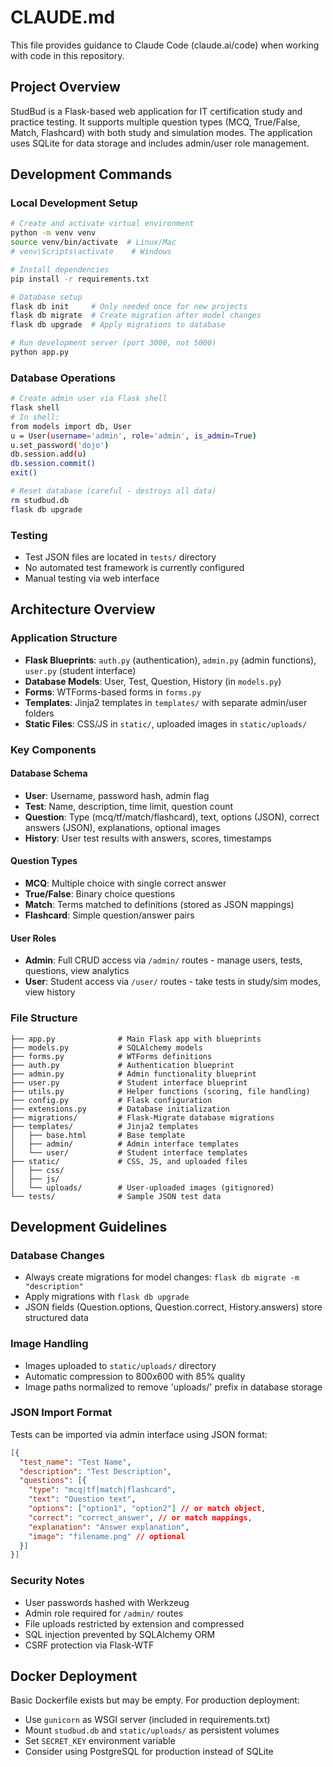 # CLAUDE.md

This file provides guidance to Claude Code (claude.ai/code) when working with code in this repository.

## Project Overview

StudBud is a Flask-based web application for IT certification study and practice testing. It supports multiple question types (MCQ, True/False, Match, Flashcard) with both study and simulation modes. The application uses SQLite for data storage and includes admin/user role management.

## Development Commands

### Local Development Setup
```bash
# Create and activate virtual environment
python -m venv venv
source venv/bin/activate  # Linux/Mac
# venv\Scripts\activate    # Windows

# Install dependencies
pip install -r requirements.txt

# Database setup
flask db init     # Only needed once for new projects
flask db migrate  # Create migration after model changes
flask db upgrade  # Apply migrations to database

# Run development server (port 3000, not 5000)
python app.py
```

### Database Operations
```bash
# Create admin user via Flask shell
flask shell
# In shell:
from models import db, User
u = User(username='admin', role='admin', is_admin=True)
u.set_password('dojo')
db.session.add(u)
db.session.commit()
exit()

# Reset database (careful - destroys all data)
rm studbud.db
flask db upgrade
```

### Testing
- Test JSON files are located in `tests/` directory
- No automated test framework is currently configured
- Manual testing via web interface

## Architecture Overview

### Application Structure
- **Flask Blueprints**: `auth.py` (authentication), `admin.py` (admin functions), `user.py` (student interface)
- **Database Models**: User, Test, Question, History (in `models.py`)
- **Forms**: WTForms-based forms in `forms.py`
- **Templates**: Jinja2 templates in `templates/` with separate admin/user folders
- **Static Files**: CSS/JS in `static/`, uploaded images in `static/uploads/`

### Key Components

#### Database Schema
- **User**: Username, password hash, admin flag
- **Test**: Name, description, time limit, question count
- **Question**: Type (mcq/tf/match/flashcard), text, options (JSON), correct answers (JSON), explanations, optional images
- **History**: User test results with answers, scores, timestamps

#### Question Types
- **MCQ**: Multiple choice with single correct answer
- **True/False**: Binary choice questions  
- **Match**: Terms matched to definitions (stored as JSON mappings)
- **Flashcard**: Simple question/answer pairs

#### User Roles
- **Admin**: Full CRUD access via `/admin/` routes - manage users, tests, questions, view analytics
- **User**: Student access via `/user/` routes - take tests in study/sim modes, view history

### File Structure
```
├── app.py              # Main Flask app with blueprints
├── models.py           # SQLAlchemy models
├── forms.py            # WTForms definitions
├── auth.py             # Authentication blueprint
├── admin.py            # Admin functionality blueprint  
├── user.py             # Student interface blueprint
├── utils.py            # Helper functions (scoring, file handling)
├── config.py           # Flask configuration
├── extensions.py       # Database initialization
├── migrations/         # Flask-Migrate database migrations
├── templates/          # Jinja2 templates
│   ├── base.html       # Base template
│   ├── admin/          # Admin interface templates
│   └── user/           # Student interface templates
├── static/             # CSS, JS, and uploaded files
│   ├── css/
│   ├── js/
│   └── uploads/        # User-uploaded images (gitignored)
└── tests/              # Sample JSON test data
```

## Development Guidelines

### Database Changes
- Always create migrations for model changes: `flask db migrate -m "description"`
- Apply migrations with `flask db upgrade`
- JSON fields (Question.options, Question.correct, History.answers) store structured data

### Image Handling
- Images uploaded to `static/uploads/` directory
- Automatic compression to 800x600 with 85% quality
- Image paths normalized to remove 'uploads/' prefix in database storage

### JSON Import Format
Tests can be imported via admin interface using JSON format:
```json
[{
  "test_name": "Test Name",
  "description": "Test Description", 
  "questions": [{
    "type": "mcq|tf|match|flashcard",
    "text": "Question text",
    "options": ["option1", "option2"] // or match object,
    "correct": "correct_answer", // or match mappings,
    "explanation": "Answer explanation",
    "image": "filename.png" // optional
  }]
}]
```

### Security Notes
- User passwords hashed with Werkzeug
- Admin role required for `/admin/` routes
- File uploads restricted by extension and compressed
- SQL injection prevented by SQLAlchemy ORM
- CSRF protection via Flask-WTF

## Docker Deployment

Basic Dockerfile exists but may be empty. For production deployment:
- Use `gunicorn` as WSGI server (included in requirements.txt)
- Mount `studbud.db` and `static/uploads/` as persistent volumes
- Set `SECRET_KEY` environment variable
- Consider using PostgreSQL for production instead of SQLite